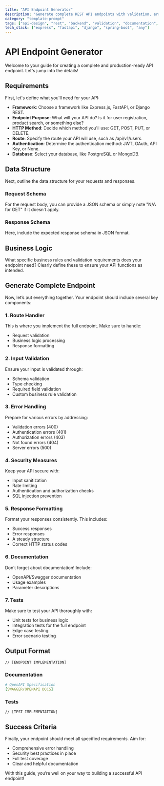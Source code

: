 ```yaml
---
title: "API Endpoint Generator"
description: "Generate complete REST API endpoints with validation, error handling, and documentation"
category: "template-prompt"
tags: ["api-design", "rest", "backend", "validation", "documentation", "error-handling"]
tech_stack: ["express", "fastapi", "django", "spring-boot", "any"]
---
```


# API Endpoint Generator

Welcome to your guide for creating a complete and production-ready API endpoint. Let's jump into the details!

## Requirements
First, let's define what you'll need for your API:
- **Framework**: Choose a framework like Express.js, FastAPI, or Django REST.
- **Endpoint Purpose**: What will your API do? Is it for user registration, product search, or something else?
- **HTTP Method**: Decide which method you'll use: GET, POST, PUT, or DELETE.
- **Route**: Specify the route your API will use, such as /api/v1/users.
- **Authentication**: Determine the authentication method: JWT, OAuth, API Key, or None.
- **Database**: Select your database, like PostgreSQL or MongoDB.

## Data Structure
Next, outline the data structure for your requests and responses.

### Request Schema
For the request body, you can provide a JSON schema or simply note "N/A for GET" if it doesn't apply.

### Response Schema
Here, include the expected response schema in JSON format.

## Business Logic
What specific business rules and validation requirements does your endpoint need? Clearly define these to ensure your API functions as intended.

## Generate Complete Endpoint
Now, let’s put everything together. Your endpoint should include several key components:

### 1. Route Handler
This is where you implement the full endpoint. Make sure to handle:
- Request validation
- Business logic processing
- Response formatting

### 2. Input Validation
Ensure your input is validated through:
- Schema validation
- Type checking
- Required field validation
- Custom business rule validation

### 3. Error Handling
Prepare for various errors by addressing:
- Validation errors (400)
- Authentication errors (401)
- Authorization errors (403)
- Not found errors (404)
- Server errors (500)

### 4. Security Measures
Keep your API secure with:
- Input sanitization
- Rate limiting
- Authentication and authorization checks
- SQL injection prevention

### 5. Response Formatting
Format your responses consistently. This includes:
- Success responses
- Error responses
- A steady structure
- Correct HTTP status codes

### 6. Documentation
Don’t forget about documentation! Include:
- OpenAPI/Swagger documentation
- Usage examples
- Parameter descriptions

### 7. Tests
Make sure to test your API thoroughly with:
- Unit tests for business logic
- Integration tests for the full endpoint
- Edge case testing
- Error scenario testing

## Output Format

```[INSERT LANGUAGE]
// [ENDPOINT IMPLEMENTATION]
```

### Documentation
```yaml
# OpenAPI Specification
[SWAGGER/OPENAPI DOCS]
```

### Tests
```[INSERT LANGUAGE]
// [TEST IMPLEMENTATION]
```

## Success Criteria
Finally, your endpoint should meet all specified requirements. Aim for:
- Comprehensive error handling
- Security best practices in place
- Full test coverage
- Clear and helpful documentation

With this guide, you’re well on your way to building a successful API endpoint!